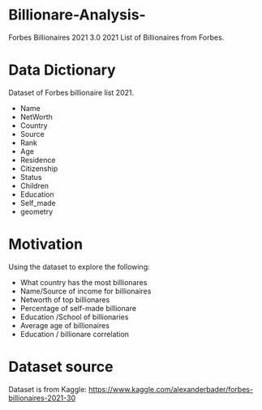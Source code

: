 # Billionare-Analysis-
Forbes Billionaires 2021 3.0 2021 List of Billionaires from Forbes.

# Data Dictionary
Dataset of Forbes billionaire list 2021.
- Name
- NetWorth
- Country
- Source
- Rank
- Age
- Residence
- Citizenship
- Status
- Children
- Education
- Self_made
- geometry

# Motivation
Using the dataset to explore the following:
- What country has the most billionares
- Name/Source of income for billionaires
- Networth of top billionares
- Percentage of self-made billionare
- Education /School of billionaries
- Average age of billionaires
- Education / billionare correlation

# Dataset source
Dataset is from Kaggle: https://www.kaggle.com/alexanderbader/forbes-billionaires-2021-30
